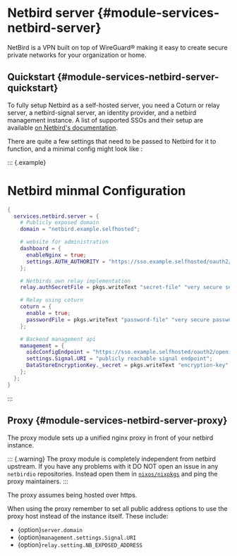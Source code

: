 # Netbird server {#module-services-netbird-server}

NetBird is a VPN built on top of WireGuard® making it easy to create secure private networks for your organization or home.

## Quickstart {#module-services-netbird-server-quickstart}

To fully setup Netbird as a self-hosted server, you need a Coturn or relay server, a netbird-signal server, an identity provider, and
a netbird management instance.
A list of supported SSOs and their setup are available [on Netbird's documentation](https://docs.netbird.io/selfhosted/selfhosted-guide#step-3-configure-identity-provider-idp).

There are quite a few settings that need to be passed to Netbird for it to function, and a minimal config might look like :

::: {.example}

# Netbird minmal Configuration

```nix
{
  services.netbird.server = {
    # Publicly exposed domain
    domain = "netbird.example.selfhosted";

    # website for administration
    dashboard = {
      enableNginx = true;
      settings.AUTH_AUTHORITY = "https://sso.example.selfhosted/oauth2/openid/netbird";
    };

    # Netbirds own relay implementation
    relay.authSecretFile = pkgs.writeText "secret-file" "very secure secret";

    # Relay using coturn
    coturn = {
      enable = true;
      passwordFile = pkgs.writeText "password-file" "very secure password";
    };

    # Backend management api
    management = {
      oidcConfigEndpoint = "https://sso.example.selfhosted/oauth2/openid/netbird/.well-known/openid-configuration";
      settings.Signal.URI = "publicly reachable signal endpoint";
      DataStoreEncryptionKey._secret = pkgs.writeText "encryption-key" "another very secure secret";
    };
  };
}
```

:::

## Proxy {#module-services-netbird-server-proxy}

The proxy module sets up a unified nginx proxy in front of your netbird instance.

::: {.warning}
The proxy module is completely independent from netbird upstream.
If you have any problems with it DO NOT open an issue in any `netbirdio` repositories. Instead open them in [`nixos/nixpkgs`](https://github.com/nixos/nixpkgs/issues) and ping the proxy maintainers.
:::

The proxy assumes being hosted over https.

When using the proxy remember to set all public address options to use the proxy host instead of the instance itself. These include:

- {option}`server.domain`
- {option}`management.settings.Signal.URI`
- {option}`relay.setting.NB_EXPOSED_ADDRESS`
